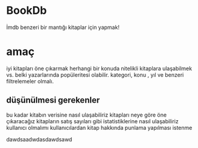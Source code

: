 # BookDb
İmdb benzeri bir mantığı kitaplar için yapmak!


# amaç
iyi kitapları öne çıkarmak
herhangi bir konuda nitelikli kitaplara ulaşabilmek vs.
belki yazarlarında popüleritesi olabilir.
kategori, konu , yıl ve benzeri filtrelemeler olmalı.
## düşünülmesi gerekenler
bu kadar kitabın verisine nasıl ulaşabiliriz
kitapları neye göre öne çıkaracağız 
kitapların satış sayıları gibi istatistiklerine nasıl ulaşabiliriz
kullanıcı olmalımı 
kullanıcılardan kitap hakkında punlama yapılması istenme

dawdsaadwdasdawdsawd
